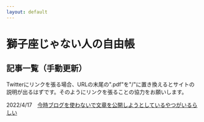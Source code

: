 ```yaml
---
layout: default
---
```


# 獅子座じゃない人の自由帳

## 記事一覧（手動更新）

<p>Twitterにリンクを張る場合、URLの末尾の".pdf"を"/"に置き換えるとサイトの説明が出るはずです。そのようにリンクを張ることの協力をお願いします。</p>
<p>2022/4/17　<a href="https://notleonian.github.io/blog/20220400.pdf">今時ブログを使わないで文章を公開しようとしているやつがいるらしい</a></p>
